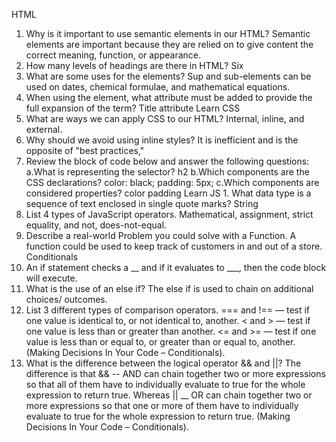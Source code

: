 HTML
1. Why is it important to use semantic elements in our HTML? Semantic elements are important because they are relied on to give content the correct meaning, function, or appearance.
2. How many levels of headings are there in HTML? Six
3. What are some uses for the elements? Sup and sub-elements can be used on dates, chemical formulae, and mathematical equations.
4. When using the element, what attribute must be added to provide the full expansion of the term? Title attribute
Learn CSS
1. What are ways we can apply CSS to our HTML? Internal, inline, and external.
2. Why should we avoid using inline styles? It is inefficient and is the opposite of "best practices,"
3. Review the block of code below and answer the following questions:
a.What is representing the selector? h2
b.Which components are the CSS declarations? color: black; padding: 5px;
c.Which components are considered properties? color padding
Learn JS 1. What data type is a sequence of text enclosed in single quote marks? String
2. List 4 types of JavaScript operators. Mathematical, assignment, strict equality, and not, does-not-equal.
3. Describe a real-world Problem you could solve with a Function. A function could be used to keep track of customers in and out of a store.
Conditionals
1. An if statement checks a __ and if it evaluates to ___, then the code block will execute.
2. What is the use of an else if? The else if is used to chain on additional choices/ outcomes.
3. List 3 different types of comparison operators. === and !== — test if one value is identical to, or not identical to, another. < and > — test if one value is less than or greater than another. <= and >= — test if one value is less than or equal to, or greater than or equal to, another. (Making Decisions In Your Code – Conditionals).
4. What is the difference between the logical operator && and ||? The difference is that && -- AND can chain together two or more expressions so that all of them have to individually evaluate to true for the whole expression to return true. Whereas || __ OR can chain together two or more expressions so that one or more of them have to individually evaluate to true for the whole expression to return true. (Making Decisions In Your Code – Conditionals).
